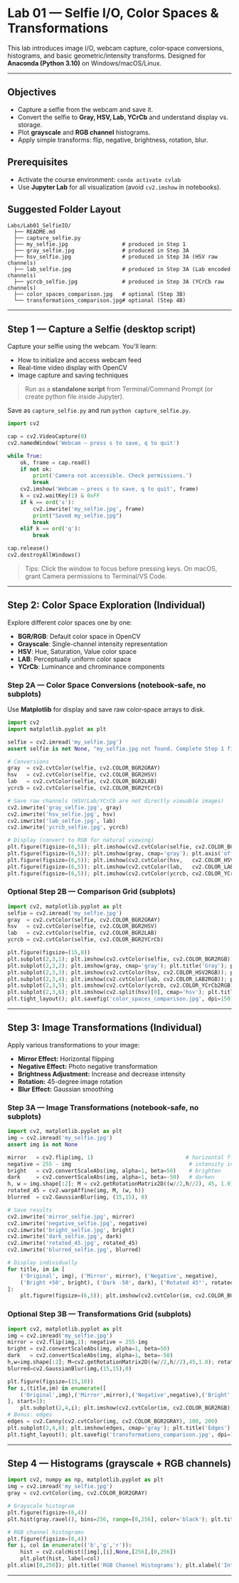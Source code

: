 # Lab 01 — Selfie I/O, Color Spaces & Transformations

This lab introduces image I/O, webcam capture, color‐space conversions, histograms, and basic geometric/intensity transforms. Designed for **Anaconda (Python 3.10)** on Windows/macOS/Linux.

---

## Objectives

* Capture a selfie from the webcam and save it.
* Convert the selfie to **Gray, HSV, Lab, YCrCb** and understand display vs. storage.
* Plot **grayscale** and **RGB channel** histograms.
* Apply simple transforms: flip, negative, brightness, rotation, blur.

## Prerequisites

* Activate the course environment: `conda activate cvlab`
* Use **Jupyter Lab** for all visualization (avoid `cv2.imshow` in notebooks).

## Suggested Folder Layout

```
Labs/Lab01_SelfieIO/
  ├── README.md
  ├── capture_selfie.py
  ├── my_selfie.jpg                 # produced in Step 1
  ├── gray_selfie.jpg               # produced in Step 3A
  ├── hsv_selfie.jpg                # produced in Step 3A (HSV raw channels)
  ├── lab_selfie.jpg                # produced in Step 3A (Lab encoded channels)
  ├── ycrcb_selfie.jpg              # produced in Step 3A (YCrCb raw channels)
  ├── color_spaces_comparison.jpg   # optional (Step 3B)
  └── transformations_comparison.jpg# optional (Step 4B)
```

---

## Step 1 — Capture a Selfie (desktop script)
Capture your selfie using the webcam. You'll learn:
  - How to initialize and access webcam feed
  - Real-time video display with OpenCV
  - Image capture and saving techniques

> Run as a **standalone script** from Terminal/Command Prompt (or create python file inside Jupyter).

Save as `capture_selfie.py` and run `python capture_selfie.py`.

```python
import cv2

cap = cv2.VideoCapture(0)
cv2.namedWindow('Webcam — press s to save, q to quit')

while True:
    ok, frame = cap.read()
    if not ok:
        print('Camera not accessible. Check permissions.')
        break
    cv2.imshow('Webcam — press s to save, q to quit', frame)
    k = cv2.waitKey(1) & 0xFF
    if k == ord('s'):
        cv2.imwrite('my_selfie.jpg', frame)
        print("Saved my_selfie.jpg")
        break
    elif k == ord('q'):
        break

cap.release()
cv2.destroyAllWindows()
```

> Tips: Click the window to focus before pressing keys. On macOS, grant Camera permissions to Terminal/VS Code.

---
## Step 2: Color Space Exploration (Individual)
Explore different color spaces one by one:
  - **BGR/RGB**: Default color space in OpenCV
  - **Grayscale**: Single-channel intensity representation
  - **HSV**: Hue, Saturation, Value color space
  - **LAB**: Perceptually uniform color space
  - **YCrCb**: Luminance and chrominance components

### Step 2A — Color Space Conversions (notebook‑safe, no subplots)

Use **Matplotlib** for display and save raw color‐space arrays to disk.

```python
import cv2
import matplotlib.pyplot as plt

selfie = cv2.imread('my_selfie.jpg')
assert selfie is not None, "my_selfie.jpg not found. Complete Step 1 first."

# Conversions
gray  = cv2.cvtColor(selfie, cv2.COLOR_BGR2GRAY)
hsv   = cv2.cvtColor(selfie, cv2.COLOR_BGR2HSV)
lab   = cv2.cvtColor(selfie, cv2.COLOR_BGR2LAB)
ycrcb = cv2.cvtColor(selfie, cv2.COLOR_BGR2YCrCb)

# Save raw channels (HSV/Lab/YCrCb are not directly viewable images)
cv2.imwrite('gray_selfie.jpg', gray)
cv2.imwrite('hsv_selfie.jpg', hsv)
cv2.imwrite('lab_selfie.jpg', lab)
cv2.imwrite('ycrcb_selfie.jpg', ycrcb)

# Display (convert to RGB for natural viewing)
plt.figure(figsize=(6,5)); plt.imshow(cv2.cvtColor(selfie, cv2.COLOR_BGR2RGB)); plt.axis('off'); plt.title('Original (BGR→RGB)'); plt.show()
plt.figure(figsize=(6,5)); plt.imshow(gray, cmap='gray'); plt.axis('off'); plt.title('Grayscale'); plt.show()
plt.figure(figsize=(6,5)); plt.imshow(cv2.cvtColor(hsv,   cv2.COLOR_HSV2RGB));   plt.axis('off'); plt.title('HSV (display)');   plt.show()
plt.figure(figsize=(6,5)); plt.imshow(cv2.cvtColor(lab,   cv2.COLOR_LAB2RGB));   plt.axis('off'); plt.title('Lab (display)');   plt.show()
plt.figure(figsize=(6,5)); plt.imshow(cv2.cvtColor(ycrcb, cv2.COLOR_YCrCb2RGB)); plt.axis('off'); plt.title('YCrCb (display)'); plt.show()
```

### Optional Step 2B — Comparison Grid (subplots)

```python
import cv2, matplotlib.pyplot as plt
selfie = cv2.imread('my_selfie.jpg')
gray  = cv2.cvtColor(selfie, cv2.COLOR_BGR2GRAY)
hsv   = cv2.cvtColor(selfie, cv2.COLOR_BGR2HSV)
lab   = cv2.cvtColor(selfie, cv2.COLOR_BGR2LAB)
ycrcb = cv2.cvtColor(selfie, cv2.COLOR_BGR2YCrCb)

plt.figure(figsize=(15,8))
plt.subplot(2,3,1); plt.imshow(cv2.cvtColor(selfie, cv2.COLOR_BGR2RGB)); plt.title('BGR→RGB'); plt.axis('off')
plt.subplot(2,3,2); plt.imshow(gray, cmap='gray'); plt.title('Gray'); plt.axis('off')
plt.subplot(2,3,3); plt.imshow(cv2.cvtColor(hsv, cv2.COLOR_HSV2RGB)); plt.title('HSV'); plt.axis('off')
plt.subplot(2,3,4); plt.imshow(cv2.cvtColor(lab, cv2.COLOR_LAB2RGB)); plt.title('Lab'); plt.axis('off')
plt.subplot(2,3,5); plt.imshow(cv2.cvtColor(ycrcb, cv2.COLOR_YCrCb2RGB)); plt.title('YCrCb'); plt.axis('off')
plt.subplot(2,3,6); plt.imshow(cv2.split(hsv)[0], cmap='hsv'); plt.title('Hue channel'); plt.axis('off')
plt.tight_layout(); plt.savefig('color_spaces_comparison.jpg', dpi=150, bbox_inches='tight'); plt.show()
```

---
## Step 3: Image Transformations (Individual)
Apply various transformations to your image:
  - **Mirror Effect:** Horizontal flipping
  - **Negative Effect:** Photo negative transformation
  - **Brightness Adjustment:** Increase and decrease intensity
  - **Rotation:** 45-degree image rotation
  - **Blur Effect:** Gaussian smoothing

### Step 3A — Image Transformations (notebook‑safe, no subplots)

```python
import cv2, matplotlib.pyplot as plt
img = cv2.imread('my_selfie.jpg')
assert img is not None

mirror   = cv2.flip(img, 1)                             # horizontal flip
negative = 255 - img                                     # intensity invert
bright   = cv2.convertScaleAbs(img, alpha=1, beta=50)    # brighten
dark     = cv2.convertScaleAbs(img, alpha=1, beta=-50)   # darken
h, w = img.shape[:2]; M = cv2.getRotationMatrix2D((w//2,h//2), 45, 1.0)
rotated_45 = cv2.warpAffine(img, M, (w, h))
blurred  = cv2.GaussianBlur(img, (15,15), 0)

# Save results
cv2.imwrite('mirror_selfie.jpg', mirror)
cv2.imwrite('negative_selfie.jpg', negative)
cv2.imwrite('bright_selfie.jpg', bright)
cv2.imwrite('dark_selfie.jpg', dark)
cv2.imwrite('rotated_45.jpg', rotated_45)
cv2.imwrite('blurred_selfie.jpg', blurred)

# Display individually
for title, im in [
    ('Original', img), ('Mirror', mirror), ('Negative', negative),
    ('Bright +50', bright), ('Dark -50', dark), ('Rotated 45°', rotated_45), ('Blurred', blurred)
]:
    plt.figure(figsize=(6,5)); plt.imshow(cv2.cvtColor(im, cv2.COLOR_BGR2RGB)); plt.axis('off'); plt.title(title); plt.show()
```

### Optional Step 3B — Transformations Grid (subplots)

```python
import cv2, matplotlib.pyplot as plt
img = cv2.imread('my_selfie.jpg')
mirror = cv2.flip(img,1); negative = 255-img
bright = cv2.convertScaleAbs(img, alpha=1, beta=50)
dark   = cv2.convertScaleAbs(img, alpha=1, beta=-50)
h,w=img.shape[:2]; M=cv2.getRotationMatrix2D((w//2,h//2),45,1.0); rotated_45=cv2.warpAffine(img,M,(w,h))
blurred=cv2.GaussianBlur(img,(15,15),0)

plt.figure(figsize=(15,10))
for i,(title,im) in enumerate([
    ('Original',img),('Mirror',mirror),('Negative',negative),('Bright',bright),('Dark',dark),('Rotated 45°',rotated_45),('Blurred',blurred)
], start=1):
    plt.subplot(2,4,i); plt.imshow(cv2.cvtColor(im, cv2.COLOR_BGR2RGB)); plt.title(title); plt.axis('off')
# Bonus: edges
edges = cv2.Canny(cv2.cvtColor(img, cv2.COLOR_BGR2GRAY), 100, 200)
plt.subplot(2,4,8); plt.imshow(edges, cmap='gray'); plt.title('Edges'); plt.axis('off')
plt.tight_layout(); plt.savefig('transformations_comparison.jpg', dpi=150, bbox_inches='tight'); plt.show()
```

---

## Step 4 — Histograms (grayscale + RGB channels)

```python
import cv2, numpy as np, matplotlib.pyplot as plt
img = cv2.imread('my_selfie.jpg')
gray = cv2.cvtColor(img, cv2.COLOR_BGR2GRAY)

# Grayscale histogram
plt.figure(figsize=(6,4))
plt.hist(gray.ravel(), bins=256, range=[0,256], color='black'); plt.title('Grayscale Histogram'); plt.xlabel('Intensity'); plt.ylabel('Count'); plt.show()

# RGB channel histograms
plt.figure(figsize=(6,4))
for i, col in enumerate(('b','g','r')):
    hist = cv2.calcHist([img],[i],None,[256],[0,256])
    plt.plot(hist, label=col)
plt.xlim([0,256]); plt.title('RGB Channel Histograms'); plt.xlabel('Intensity'); plt.ylabel('Count'); plt.legend(); plt.show()
```

---

